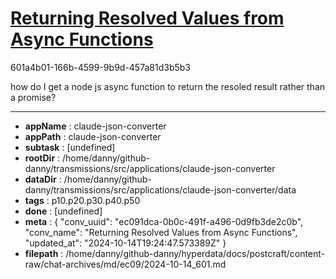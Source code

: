 # [Returning Resolved Values from Async Functions](https://claude.ai/chat/ec091dca-0b0c-491f-a496-0d9fb3de2c0b)

601a4b01-166b-4599-9b9d-457a81d3b5b3

how do I get a node js async function to return the resoled result rather than a promise?

---

* **appName** : claude-json-converter
* **appPath** : claude-json-converter
* **subtask** : [undefined]
* **rootDir** : /home/danny/github-danny/transmissions/src/applications/claude-json-converter
* **dataDir** : /home/danny/github-danny/transmissions/src/applications/claude-json-converter/data
* **tags** : p10.p20.p30.p40.p50
* **done** : [undefined]
* **meta** : {
  "conv_uuid": "ec091dca-0b0c-491f-a496-0d9fb3de2c0b",
  "conv_name": "Returning Resolved Values from Async Functions",
  "updated_at": "2024-10-14T19:24:47.573389Z"
}
* **filepath** : /home/danny/github-danny/hyperdata/docs/postcraft/content-raw/chat-archives/md/ec09/2024-10-14_601.md